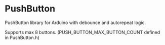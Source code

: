 # PushButton

PushButton library for Arduino with debounce and autorepeat logic.

Supports max 8 buttons. (PUSH_BUTTON_MAX_BUTTON_COUNT defined in PushButton.h)
